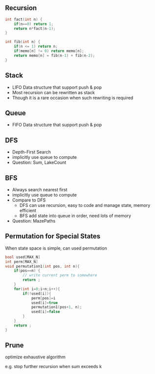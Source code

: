 
## Recursion

```c++
int fact(int n) {
    if(n==0) return 1;
    return n*fact(n-1);
}

int fib(int n) {
    if(n <= 1) return n;
    if(memo[n] != 0) return memo[n];
    return memo[n] = fib(n-1) + fib(n-2);
}
```

## Stack

- LIFO Data structure that support push & pop
- Most recursion can be rewritten as stack
- Though it is a rare occasion when such rewriting is required

## Queue

- FIFO Data structure that support push & pop

## DFS

- Depth-First Search
- implicitly use queue to compute
- Question: Sum, LakeCount


## BFS
- Always search nearest first
- implicitly use queue to compute
- Compare to DFS
    + DFS can use recursion, easy to code and manage state, memory efficient
    + BFS add state into queue in order, need lots of memory
- Question: MazePaths


## Permutation for Special States

When state space is simple, can used permutation 

```c++
bool used[MAX_N]
int perm[MAX_N]
void permutation1(int pos, int n){
    if(pos==n) {
        // write current perm to somewhere
        return ;
    }
    for(int i=0;i<n;i++){
        if(!used[i]){
            perm[pos]=i
            used[i]=true
            permutation1(pos+1, n);
            used[i]=false
        }
    }
    return ;
}
```

## Prune

optimize exhaustive algorithm

e.g. stop further recursion when sum exceeds k